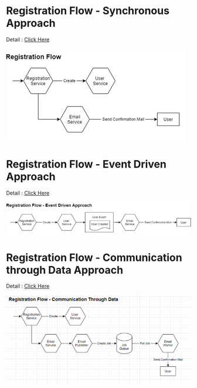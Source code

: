 # Registration Flow - Synchronous Approach
Detail : [Click Here](https://github.com/rizkyjayusman/cygnus/tree/approach/syncronous-way)

![Registration Flow - Synchronous Approach](docs/syncronous-approach.png)

# Registration Flow - Event Driven Approach
Detail : [Click Here](https://github.com/rizkyjayusman/cygnus/tree/approach/event-driven-approach)

![Registration Flow - Event Driven Approach](docs/event-driven-approach.png)


# Registration Flow - Communication through Data Approach
Detail : [Click Here](https://github.com/rizkyjayusman/cygnus/tree/approach/data-approach)

![Registration Flow - Communication through Data Approach](docs/data-approach.png)